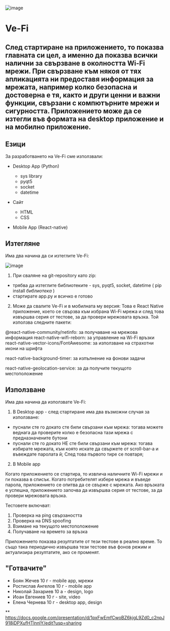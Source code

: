 
![image](https://user-images.githubusercontent.com/78636566/233288078-397bec0b-52ce-4773-91c8-403cc7594865.png)


# Ve-Fi

## След стартиране на приложението, то показва главната си цел, а именно да показва всички налични за свързване в околността Wi-Fi мрежи. При свързване към някоя от тях апликацията ни предоставя информация за мрежата, например колко безопасна и достоверна е тя, както и други ценни и важни функции, свързани с компютърните мрежи и сигурността. Приложението може да се изтегли във формата на desktop приложение и на мобилно приложение.


## Езици

За разработването на Ve-Fi сме използвали:
* Desktop App (Python)
  * sys library
  * pyqt5
  * socket
  * datetime

* Сайт
  * HTML
  * CSS

* Mobile App (React-native)

## Изтегляне

Има два начина да си изтеглите Ve-Fi:

![image](https://user-images.githubusercontent.com/78636566/233289102-b7d173e7-fefc-4831-80ec-83ba96329bc7.png)

1. При сваляне на git-repository като zip:

- трябва да изтеглите библиотеките - sys, pyqt5, socket, datetime ( pip install *библиотека* )
- стартирате app.py и всичко е готово

2. Може да свалите Ve-Fi и в мобилната му версия:
Това е React Native приложение, което се свързва към избрана Wi-Fi мрежа и след това извършва серия от тестове, за да провери мрежовата връзка. Той използва следните пакети:

@react-native-community/netinfo: за получаване на мрежова информация
react-native-wifi-reborn: за управление на Wi-Fi връзки
react-native-vector-icons/FontAwesome: за използване на страхотни икони на шрифта

react-native-background-timer: за изпълнение на фонови задачи

react-native-geolocation-service: за да получите текущото местоположение

 
## Използване

Има два начина да използвате Ve-Fi:

1. В Desktop app - след стартиране има два възможни случая за използване:
- пуснали сте го докато сте били свързани към мрежа: тогава можете веднага да проверите колко е безопасна тази мрежа с предназначените бутони
- пуснали сте го докато НЕ сте били свързани към мрежа: тогава избирате мрежата, към която искате да свържете от scroll-bar-a и въвеждате паролата й;
След това първото тире се повтаря;

2. В Mobile app

Когато приложението се стартира, то извлича наличните Wi-Fi мрежи и ги показва в списък. Когато потребителят избере мрежа и въведе парола, приложението се опитва да се свърже с мрежата. Ако връзката е успешна, приложението започва да извършва серия от тестове, за да провери мрежовата връзка.

Тестовете включват:

1) Проверка на ping свързаността
2) Проверка на DNS spoofing
3) Взимане на текущото местоположение
4) Получаване на времето за връзка

Приложението показва резултатите от тези тестове в реално време. То също така периодично извършва тези тестове във фонов режим и актуализира резултатите, ако се променят.

## "Готвачите"

* Боян Жечев 10 г - mobile app, мрежи
* Ростислав Ангелов 10 г - mobile app
* Николай Захариев 10 а - design, logo
* Иоан Евгениев 10 г - site, video
* Елена Чернева 10 г - desktop app, design

** https://docs.google.com/presentation/d/1pxFwEmfCwoBZ6kjgL9Zd0_c2npJ918jDPXufHTlnnlY/edit?usp=sharing
